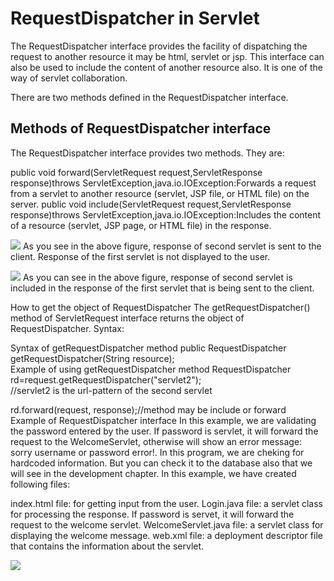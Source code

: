 # RequestDispatcher in Servlet

The RequestDispatcher interface provides the facility of dispatching the request to another resource it may be html, servlet or jsp. This interface can also be used to include the content of another resource also. It is one of the way of servlet collaboration.

There are two methods defined in the RequestDispatcher interface.

## Methods of RequestDispatcher interface

The RequestDispatcher interface provides two methods. They are:

public void forward(ServletRequest request,ServletResponse response)throws ServletException,java.io.IOException:Forwards a request from a servlet to another resource (servlet, JSP file, or HTML file) on the server.
public void include(ServletRequest request,ServletResponse response)throws ServletException,java.io.IOException:Includes the content of a resource (servlet, JSP page, or HTML file) in the response.

![](https://static.javatpoint.com/images/forward.JPG)
As you see in the above figure, response of second servlet is sent to the client. Response of the first servlet is not displayed to the user.

![](https://static.javatpoint.com/images/include.JPG)
As you can see in the above figure, response of second servlet is included in the response of the first servlet that is being sent to the client.

How to get the object of RequestDispatcher
The getRequestDispatcher() method of ServletRequest interface returns the object of RequestDispatcher. Syntax:

Syntax of getRequestDispatcher method
public RequestDispatcher getRequestDispatcher(String resource);  
Example of using getRequestDispatcher method
RequestDispatcher rd=request.getRequestDispatcher("servlet2");  
//servlet2 is the url-pattern of the second servlet  
  
rd.forward(request, response);//method may be include or forward  
Example of RequestDispatcher interface
In this example, we are validating the password entered by the user. If password is servlet, it will forward the request to the WelcomeServlet, otherwise will show an error message: sorry username or password error!. In this program, we are cheking for hardcoded information. But you can check it to the database also that we will see in the development chapter. In this example, we have created following files:

index.html file: for getting input from the user.
Login.java file: a servlet class for processing the response. If password is servet, it will forward the request to the welcome servlet.
WelcomeServlet.java file: a servlet class for displaying the welcome message.
web.xml file: a deployment descriptor file that contains the information about the servlet.

![](https://static.javatpoint.com/images/requestdispatcher.JPG)



